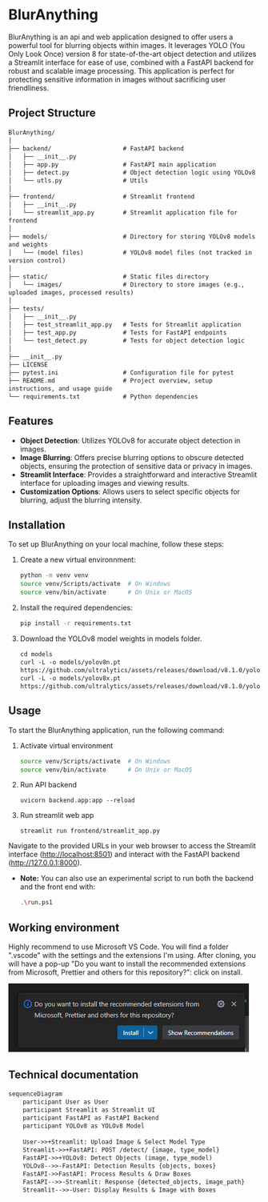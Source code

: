 # BlurAnything

BlurAnything is an api and web application designed to offer users a powerful tool for blurring objects within images.
It leverages YOLO (You Only Look Once) version 8 for state-of-the-art object detection and utilizes a Streamlit interface for ease of use, combined with a FastAPI backend for robust and scalable image processing. This application is perfect for protecting sensitive information in images without sacrificing user friendliness.

## Project Structure

```text
BlurAnything/
│
├── backend/                    # FastAPI backend
│   ├── __init__.py
│   ├── app.py                  # FastAPI main application
│   ├── detect.py               # Object detection logic using YOLOv8
│   └── utls.py                 # Utils
│
├── frontend/                   # Streamlit frontend
│   ├── __init__.py
│   └── streamlit_app.py        # Streamlit application file for frontend
│
├── models/                     # Directory for storing YOLOv8 models and weights
│   └── (model files)           # YOLOv8 model files (not tracked in version control)
│
├── static/                     # Static files directory
│   └── images/                 # Directory to store images (e.g., uploaded images, processed results)
│
├── tests/
│   ├── __init__.py
│   ├── test_streamlit_app.py   # Tests for Streamlit application
│   ├── test_app.py             # Tests for FastAPI endpoints
│   └── test_detect.py          # Tests for object detection logic
│
├── __init__.py
├── LICENSE
├── pytest.ini                  # Configuration file for pytest
├── README.md                   # Project overview, setup instructions, and usage guide
└── requirements.txt            # Python dependencies
```

## Features

- __Object Detection__: Utilizes YOLOv8 for accurate object detection in images.
- __Image Blurring__: Offers precise blurring options to obscure detected objects, ensuring the protection of sensitive data or privacy in images.
- __Streamlit Interface__: Provides a straightforward and interactive Streamlit interface for uploading images and viewing results.
- __Customization Options__: Allows users to select specific objects for blurring, adjust the blurring intensity.

## Installation

To set up BlurAnything on your local machine, follow these steps:

1. Create a new virtual environnment:

    ```bash
    python -m venv venv
    source venv/Scripts/activate  # On Windows
    source venv/bin/activate      # On Unix or MacOS

    ```

2. Install the required dependencies:

    ```bash
    pip install -r requirements.txt
    ```

3. Download the YOLOv8 model weights in models folder.

    ```text
    cd models
    curl -L -o models/yolov8n.pt https://github.com/ultralytics/assets/releases/download/v8.1.0/yolov8n.pt
    curl -L -o models/yolov8x.pt https://github.com/ultralytics/assets/releases/download/v8.1.0/yolov8x.pt
    ```

## Usage

To start the BlurAnything application, run the following command:

1. Activate virtual environment

    ```bash
    source venv/Scripts/activate  # On Windows
    source venv/bin/activate      # On Unix or MacOS
    ```

2. Run API backend

    ```shell
    uvicorn backend.app:app --reload
    ```

3. Run streamlit web app

    ```shell
    streamlit run frontend/streamlit_app.py
    ```

Navigate to the provided URLs in your web browser to access the Streamlit interface (<http://localhost:8501>) and interact with the FastAPI backend (<http://127.0.0.1:8000>).

- __Note:__ You can also use an experimental script to run both the backend and the front end with:

    ```bash
    .\run.ps1
    ```

## Working environment

Highly recommend to use Microsoft VS Code. You will find a folder ".vscode" with the settings and the extensions I'm using.
After cloning, you will have a pop-up "Do you want to install the recommended extensions from Microsoft, Prettier and others for this repository?": click on install.

![alt text](static\images\install_recommended.png)

## Technical documentation

```mermaid
sequenceDiagram
    participant User as User
    participant Streamlit as Streamlit UI
    participant FastAPI as FastAPI Backend
    participant YOLOv8 as YOLOv8 Model

    User->>+Streamlit: Upload Image & Select Model Type
    Streamlit->>+FastAPI: POST /detect/ {image, type_model}
    FastAPI->>+YOLOv8: Detect Objects (image, type_model)
    YOLOv8-->>-FastAPI: Detection Results {objects, boxes}
    FastAPI->>FastAPI: Process Results & Draw Boxes
    FastAPI-->>-Streamlit: Response {detected_objects, image_path}
    Streamlit-->>-User: Display Results & Image with Boxes
```
